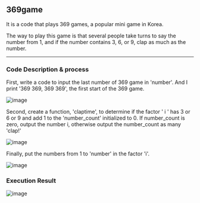## 369game
It is a code that plays 369 games, a popular mini game in Korea.

The way to play this game is that several people take turns to say the number from 1, and if the number contains 3, 6, or 9, clap as much as the number.

---
### Code Description & process
First, write a code to input the last number of 369 game in 'number'. And I print '369 369, 369 369', the first start of the 369 game.

![image](https://user-images.githubusercontent.com/79324847/109372795-d241a880-78ee-11eb-8406-9bba729ddd5e.png)

Second, create a function, 'claptime', to determine if the factor ' i '  has 3 or 6 or 9 and add 1 to the 'number_count' initialized to 0. 
If number_count is zero, output the number i, otherwise output the number_count as many 'clap!'

![image](https://user-images.githubusercontent.com/79324847/109376406-92d38600-7907-11eb-9fd6-b81ece8abd91.png)

Finally, put the numbers from 1 to 'number' in the factor 'i'.

![image](https://user-images.githubusercontent.com/79324847/109376461-f067d280-7907-11eb-855e-4b3509a08c42.png)

### Execution Result

![image](https://user-images.githubusercontent.com/79324847/109376449-da5a1200-7907-11eb-81b9-e57d8a5c6c3a.png)
